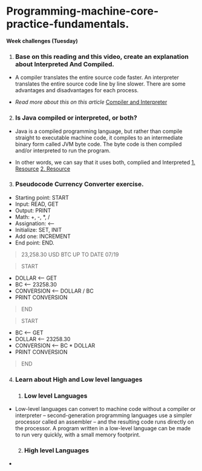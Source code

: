 # Programming-machine-core-practice-fundamentals.

**Week challenges (Tuesday)**


1. ### Base on this reading and this video, create an explanation about Interpreted And Compiled.

- A compiler translates the entire source code faster. An interpreter translates the entire source code line by line slower. There are some advantages and disadvantages for each process.  

- *Read more about this on this article* [Compiler and Interpreter](https://www.freecodecamp.org/news/compiled-versus-interpreted-languages/)


2. ### Is Java compiled or interpreted, or both?

- Java is a compiled programming language, but rather than compile straight to executable machine code, it compiles to an intermediate binary form called JVM byte code. The byte code is then compiled and/or interpreted to run the program.

- In other words, we can say that it uses both, complied and Interpreted [1. Resource](https://www.tutorialspoint.com/Why-java-is-both-compiled-and-interpreted-language) [2. Resource](https://stackoverflow.com/questions/1326071/is-java-a-compiled-or-an-interpreted-programming-language#comment63691055_1326084)

3. ### Pseudocode Currency Converter exercise.

* Starting point: START
* Input: READ, GET
* Output: PRINT
* Math: +, -, *, /
* Assignation: <--
* Initialize: SET, INIT
* Add one: INCREMENT
* End point: END.

> 23,258.30 USD BTC UP TO DATE 07/19

> START 

* DOLLAR <-- GET
* BC <-- 23258.30
* CONVERSION <-- DOLLAR / BC
* PRINT CONVERSION

>END

> START 

* BC <--  GET
* DOLLAR <-- 23258.30
* CONVERSION <-- BC * DOLLAR
* PRINT CONVERSION

>END

4. ### Learn about High and Low level languages


    1. ### Low level Languages

- Low-level languages can convert to machine code without a compiler or interpreter – second-generation programming languages use a simpler processor called an assembler – and the resulting code runs directly on the processor. A program written in a low-level language can be made to run very quickly, with a small memory footprint. 

    2. ### High level Languages

- 









